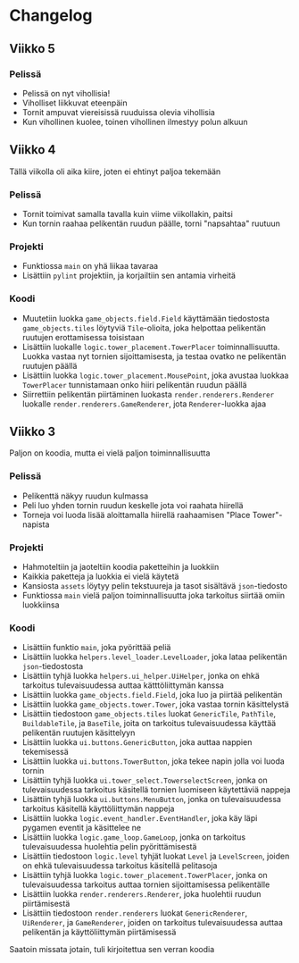 # Changelog

## Viikko 5

### Pelissä
- Pelissä on nyt vihollisia!
- Viholliset liikkuvat eteenpäin
- Tornit ampuvat viereisissä ruuduissa olevia vihollisia
- Kun vihollinen kuolee, toinen vihollinen ilmestyy polun alkuun

## Viikko 4

Tällä viikolla oli aika kiire, joten ei ehtinyt paljoa tekemään

### Pelissä
- Tornit toimivat samalla tavalla kuin viime viikollakin, paitsi
- Kun tornin raahaa pelikentän ruudun päälle, torni "napsahtaa" ruutuun

### Projekti
- Funktiossa `main` on yhä liikaa tavaraa
- Lisättiin `pylint` projektiin, ja korjailtiin sen antamia virheitä

### Koodi
- Muutetiin luokka `game_objects.field.Field` käyttämään tiedostosta `game_objects.tiles` löytyviä `Tile`-olioita, joka helpottaa pelikentän ruutujen erottamisessa toisistaan
- Lisättiin luokalle `logic.tower_placement.TowerPlacer` toiminnallisuutta. Luokka vastaa nyt tornien sijoittamisesta, ja testaa ovatko ne pelikentän ruutujen päällä
- Lisättiin luokka `logic.tower_placement.MousePoint`, joka avustaa luokkaa `TowerPlacer` tunnistamaan onko hiiri pelikentän ruudun päällä
- Siirrettiin pelikentän piirtäminen luokasta `render.renderers.Renderer` luokalle `render.renderers.GameRenderer`, jota `Renderer`-luokka ajaa

## Viikko 3

Paljon on koodia, mutta ei vielä paljon toiminnallisuutta

### Pelissä
- Pelikenttä näkyy ruudun kulmassa
- Peli luo yhden tornin ruudun keskelle jota voi raahata hiirellä
- Torneja voi luoda lisää aloittamalla hiirellä raahaamisen "Place Tower"-napista

### Projekti
- Hahmoteltiin ja jaoteltiin koodia paketteihin ja luokkiin
- Kaikkia paketteja ja luokkia ei vielä käytetä
- Kansiosta `assets` löytyy pelin tekstuureja ja tasot sisältävä `json`-tiedosto
- Funktiossa `main` vielä paljon toiminnallisuutta joka tarkoitus siirtää omiin luokkiinsa

### Koodi
- Lisättiin funktio `main`, joka pyörittää peliä
- Lisättiin luokka `helpers.level_loader.LevelLoader`, joka lataa pelikentän `json`-tiedostosta
- Lisättiin tyhjä luokka `helpers.ui_helper.UiHelper`, jonka on ehkä tarkoitus tulevaisuudessa auttaa kätttöliittymän kanssa 
- Lisättiin luokka `game_objects.field.Field`, joka luo ja piirtää pelikentän
- Lisättiin luokka `game_objects.tower.Tower`, joka vastaa tornin käsittelystä
- Lisättiin tiedostoon `game_objects.tiles` luokat `GenericTile`, `PathTile`, `BuildableTile`, ja `BaseTile`, joita on tarkoitus tulevaisuudessa käyttää pelikentän ruutujen käsittelyyn
- Lisättiin luokka `ui.buttons.GenericButton`, joka auttaa nappien tekemisessä
- Lisättiin luokka `ui.buttons.TowerButton`, joka tekee napin jolla voi luoda tornin
- Lisättiin tyhjä luokka `ui.tower_select.TowerselectScreen`, jonka on tulevaisuudessa tarkoitus käsitellä tornien luomiseen käytettäviä nappeja
- Lisättiin tyhjä luokka `ui.buttons.MenuButton`, jonka on tulevaisuudessa tarkoitus käsitellä käyttöliittymän nappeja
- Lisättiin luokka `logic.event_handler.EventHandler`, joka käy läpi pygamen eventit ja käsittelee ne
- Lisättiin luokka `logic.game_loop.GameLoop`, jonka on tarkoitus tulevaisuudessa huolehtia pelin pyörittämisestä
- Lisättiin tiedostoon `logic.level` tyhjät luokat `Level` ja `LevelScreen`, joiden on ehkä tulevaisuudessa tarkoitus käsitellä pelitasoja
- Lisättiin tyhjä luokka `logic.tower_placement.TowerPlacer`, jonka on tulevaisuudessa tarkoitus auttaa tornien sijoittamisessa pelikentälle
- Lisättiin luokka `render.renderers.Renderer`, joka huolehtii ruudun piirtämisestä
- Lisättiin tiedostoon `render.renderers` luokat `GenericRenderer`, `UiRenderer`, ja `GameRenderer`, joiden on tarkoitus tulevaisuudessa auttaa pelikentän ja käyttöliittymän piirtämisessä

Saatoin missata jotain, tuli kirjoitettua sen verran koodia
